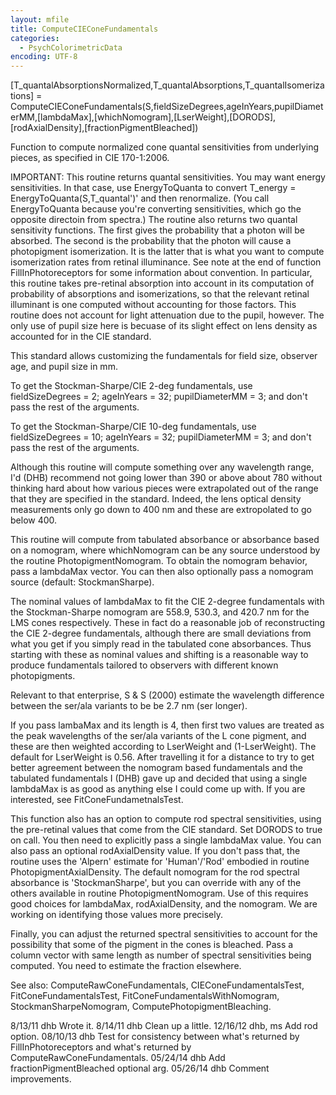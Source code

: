 ```yaml
---
layout: mfile
title: ComputeCIEConeFundamentals
categories:
  - PsychColorimetricData
encoding: UTF-8
---
```


[T\_quantalAbsorptionsNormalized,T\_quantalAbsorptions,T\_quantalIsomerizations] = ComputeCIEConeFundamentals(S,fieldSizeDegrees,ageInYears,pupilDiameterMM,[lambdaMax],[whichNomogram],[LserWeight],[DORODS],[rodAxialDensity],[fractionPigmentBleached])

Function to compute normalized cone quantal sensitivities
from underlying pieces, as specified in CIE 170-1:2006.

IMPORTANT: This routine returns quantal sensitivities.  You
may want energy sensitivities.  In that case, use EnergyToQuanta to convert
  T\_energy = EnergyToQuanta(S,T\_quantal')'
and then renormalize.  (You call EnergyToQuanta because you're converting
sensitivities, which go the opposite directoin from spectra.)
The routine also returns two quantal sensitivity functions.  The first gives
the probability that a photon will be absorbed.  The second is the probability
that the photon will cause a photopigment isomerization.  It is the latter
that is what you want to compute isomerization rates from retinal illuminance.
See note at the end of function FillInPhotoreceptors for some information about
convention.  In particular, this routine takes pre-retinal absorption into
account in its computation of probability of absorptions and isomerizations,
so that the relevant retinal illuminant is one computed without accounting for
those factors.  This routine does not account for light attenuation due to
the pupil, however.  The only use of pupil size here is becuase of its
slight effect on lens density as accounted for in the CIE standard.

This standard allows customizing the fundamentals for
field size, observer age, and pupil size in mm.

To get the Stockman-Sharpe/CIE 2-deg fundamentals, use
  fieldSizeDegrees = 2;
  ageInYears = 32;
  pupilDiameterMM = 3;
and don't pass the rest of the arguments.

To get the Stockman-Sharpe/CIE 10-deg fundamentals, use
  fieldSizeDegrees = 10;
  ageInYears = 32;
  pupilDiameterMM = 3;
and don't pass the rest of the arguments.

Although this routine will compute something over any wavelength
range, I'd (DHB) recommend not going lower than 390 or above about 780 without
thinking hard about how various pieces were extrapolated out of the range
that they are specified in the standard.  Indeed, the lens optical
density measurements only go down to 400 nm and these are extropolated
to go below 400.

This routine will compute from tabulated absorbance or absorbance based on a nomogram, where
whichNomogram can be any source understood by the routine PhotopigmentNomogram.  To obtain
the nomogram behavior, pass a lambdaMax vector. You can then also optionally pass a nomogram
source (default: StockmanSharpe).

The nominal values of lambdaMax to fit the CIE 2-degree fundamentals with the
Stockman-Sharpe nomogram are 558.9, 530.3, and 420.7 nm for the LMS cones respectively.
These in fact do a reasonable job of reconstructing the CIE 2-degree fundamentals, although
there are small deviations from what you get if you simply read in the tabulated cone
absorbances.  Thus starting with these as nominal values and shifting is a reasonable way to
produce fundamentals tailored to observers with different known photopigments.

Relevant to that enterprise, S & S (2000) estimate the wavelength difference
between the ser/ala variants to be be 2.7 nm (ser longer).

If you pass lambaMax and its length is 4, then first two values are treated as
the peak wavelengths of the ser/ala variants of the L cone pigment, and these
are then weighted according to LserWeight and (1-LserWeight).  The default
for LserWeight is 0.56.  After travelling it for a distance to try to get better
agreement between the nomogram based fundamentals and the tabulated fundamentals
I (DHB) gave up and decided that using a single lambdaMax is as good as anything
else I could come up with. If you are interested, see FitConeFundametnalsTest.

This function also has an option to compute rod spectral sensitivities, using
the pre-retinal values that come from the CIE standard.  Set DORODS to true on
call.  You then need to explicitly pass a single lambdaMax value.  You can
also pass an optional rodAxialDensity value.  If you don't pass that, the
routine uses the 'Alpern' estimate for 'Human'/'Rod' embodied in routine
PhotopigmentAxialDensity.  The default nomogram for the rod spectral
absorbance is 'StockmanSharpe', but you can override with any of the
others available in routine PhotopigmentNomogram.  Use of this requires
good choices for lambdaMax, rodAxialDensity, and the nomogram.  We are
working on identifying those values more precisely.

Finally, you can adjust the returned spectral sensitivities to account for
the possibility that some of the pigment in the cones is bleached.  Pass
a column vector with same length as number of spectral sensitivities being
computed.  You need to estimate the fraction elsewhere.

See also: ComputeRawConeFundamentals, CIEConeFundamentalsTest,
FitConeFundamentalsTest, FitConeFundamentalsWithNomogram, StockmanSharpeNomogram,
ComputePhotopigmentBleaching.

8/13/11  dhb  Wrote it.
8/14/11  dhb  Clean up a little.
12/16/12 dhb, ms  Add rod option.
08/10/13 dhb  Test for consistency between what's returned by FillInPhotoreceptors and
              what's returned by ComputeRawConeFundamentals.
05/24/14 dhb  Add fractionPigmentBleached optional arg.
05/26/14 dhb  Comment improvements.